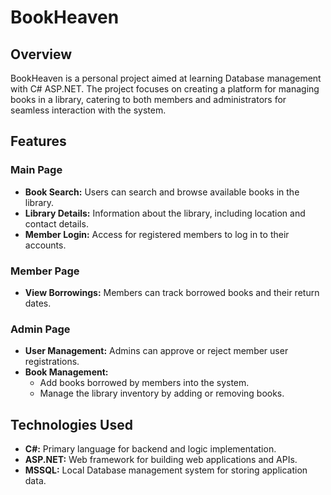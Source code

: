 # BookHeaven

## Overview

BookHeaven is a personal project aimed at learning Database management with C# ASP.NET. The project focuses on creating a platform for managing books in a library, catering to both members and administrators for seamless interaction with the system.

## Features

### Main Page

- **Book Search:** Users can search and browse available books in the library.
- **Library Details:** Information about the library, including location and contact details.
- **Member Login:** Access for registered members to log in to their accounts.

### Member Page

- **View Borrowings:** Members can track borrowed books and their return dates.

### Admin Page

- **User Management:** Admins can approve or reject member user registrations.
- **Book Management:**
  - Add books borrowed by members into the system.
  - Manage the library inventory by adding or removing books.

## Technologies Used

- **C#:** Primary language for backend and logic implementation.
- **ASP.NET:** Web framework for building web applications and APIs.
- **MSSQL:** Local Database management system for storing application data.
